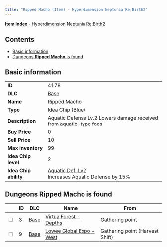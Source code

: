 ```yaml
---
title: "Ripped Macho (Item) - Hyperdimension Neptunia Re;Birth2"
---
```


[**Item Index**](/neptunia/rb2/item/index.html) - [Hyperdimension Neptunia Re;Birth2](/neptunia/rb2)

## Contents

- [Basic information](#basic-information)
- [Dungeons **Ripped Macho** is found](#dungeons-ripped-macho-is-found)

## Basic information

|   |   |
| -- | -- |
| **ID** | 4178 |
| **DLC** | [Base](/neptunia/rb2/dlc/0-base.html) |
| **Name** | Ripped Macho |
| **Type** | Idea Chip (Blue) |
| **Description** | Aquatic Defense Lv.2 Lowers damage received from aquatic-type foes. |
| **Buy Price** | 0 |
| **Sell Price** | 10 |
| **Max inventory** | 99 |
| **Idea Chip level** | 2 |
| **Idea Chip ability** | [Aquatic Def. Lv2](/neptunia/rb2/ability/0-9577-aquatic-def-lv2.html)<br />Increases Aquatic Defense by 15% |

## Dungeons **Ripped Macho** is found

|    | ID | DLC | Name | From |
| -- | -- | --- | ---- | ---- |
| <input type="checkbox" id="rb2-dungeon-0-3" class="trackbox" /> | 3 | [Base](/neptunia/rb2/dlc/0-base.html) | [Virtua Forest - Depths](/neptunia/rb2/dungeon/0-3-virtua-forest-depths.html) | Gathering point |
| <input type="checkbox" id="rb2-dungeon-0-9" class="trackbox" /> | 9 | [Base](/neptunia/rb2/dlc/0-base.html) | [Lowee Global Expo - West](/neptunia/rb2/dungeon/0-9-lowee-global-expo-west.html) | Gathering point (Harvest Shift) |